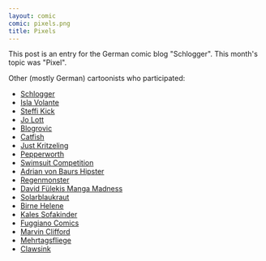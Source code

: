 ```yaml
---
layout: comic
comic: pixels.png
title: Pixels
---
```


This post is an entry for the German comic blog "Schlogger".
This month's topic was "Pixel".

Other (mostly German) cartoonists who participated:

* [Schlogger](http://schlogger.de/wordpress/?p=3767)
* [Isla Volante](http://www.isla-volante.ch/comic-collab-20-pixel/)
* [Steffi Kick](http://steffikick.tumblr.com/image/50445772787)
* [Jo Lott](http://jolott.blogspot.de/2013/05/comic-collaboration-no-20-pixel.html)
* [Blogrovic](http://blogrovic.blogspot.ch/2013/05/comic-collab-20-pixel.html)
* [Catfish](http://wittichgynamed.blogspot.de/2013/05/comic-collab-20.html)
* [Just Kritzeling](http://just-kritzeling.blogspot.de/2013/05/comic-collab-20-pixel.html)
* [Pepperworth](http://pepperworth.blogspot.de/2013/05/comic-collab-pixel.html)
* [Swimsuit Competition](http://ssc.paintedhell.de/?p=1707)
* [Adrian von Baurs Hipster](http://avbaur.blogspot.de/2013/05/pixel-hipsters-comic-collab-20.html)
* [Regenmonster](http://www.regenmonster.de/2013/05/comic-collab-nr-20-pixel.html)
* [David Fülekis Manga Madness](http://manga-madness.de/blogk/445.html)
* [Solarblaukraut](http://solarblaukraut.blogspot.co.at/2013/05/109-pixel.html)
* [Birne Helene](http://birne-helene.blogspot.de/2013/05/blog-post.html)
* [Kales Sofakinder](http://sofakinder.wordpress.com/2013/05/15/pixel-comic-collab/)
* [Fuggiano Comics](http://fuggiano-comics.de/stories/comic_collab/mai_2013.php)
* [Marvin Clifford](http://www.marvcomics.com/comics/comicccollab/1085-pixel-typ-kein-stress-pt-3)
* [Mehrtagsfliege](http://mehrtagsfliege.wordpress.com/2013/05/15/comic-collab-20-pixel/)
* [Clawsink](http://clawsink.wordpress.com/2013/05/15/comic-collab-20-pixel/)
